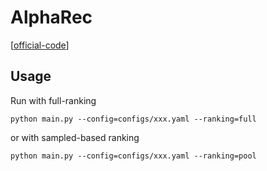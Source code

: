 

# AlphaRec

[[official-code](https://github.com/LehengTHU/AlphaRec)]


## Usage

Run with full-ranking

    python main.py --config=configs/xxx.yaml --ranking=full

or with sampled-based ranking

    python main.py --config=configs/xxx.yaml --ranking=pool